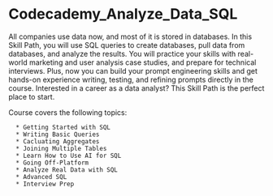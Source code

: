 # Codecademy_Analyze_Data_SQL

All companies use data now, and most of it is stored in databases. In this Skill Path, you will use SQL queries to create databases, pull data from databases, and analyze the results. You will practice your skills with real-world marketing and user analysis case studies, and prepare for technical interviews. Plus, now you can build your prompt engineering skills and get hands-on experience writing, testing, and refining prompts directly in the course. Interested in a career as a data analyst? This Skill Path is the perfect place to start.

Course covers the following topics:
      
      * Getting Started with SQL
      * Writing Basic Queries
      * Cacluating Aggregates
      * Joining Multiple Tables
      * Learn How to Use AI for SQL
      * Going Off-Platform
      * Analyze Real Data with SQL
      * Advanced SQL
      * Interview Prep

